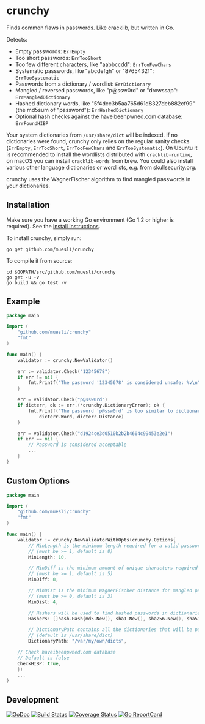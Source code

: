 crunchy
=======

Finds common flaws in passwords. Like cracklib, but written in Go.

Detects:
 - Empty passwords: `ErrEmpty`
 - Too short passwords: `ErrTooShort`
 - Too few different characters, like "aabbccdd": `ErrTooFewChars`
 - Systematic passwords, like "abcdefgh" or "87654321": `ErrTooSystematic`
 - Passwords from a dictionary / wordlist: `ErrDictionary`
 - Mangled / reversed passwords, like "p@ssw0rd" or "drowssap": `ErrMangledDictionary`
 - Hashed dictionary words, like "5f4dcc3b5aa765d61d8327deb882cf99" (the md5sum of "password"): `ErrHashedDictionary`
 - Optional hash checks against the haveibeenpwned.com database: `ErrFoundHIBP`

Your system dictionaries from `/usr/share/dict` will be indexed. If no dictionaries were found, crunchy only relies on
the regular sanity checks (`ErrEmpty`, `ErrTooShort`, `ErrTooFewChars` and `ErrTooSystematic`). On Ubuntu it is
recommended to install the wordlists distributed with `cracklib-runtime`, on macOS you can install `cracklib-words` from
brew. You could also install various other language dictionaries or wordlists, e.g. from skullsecurity.org.

crunchy uses the WagnerFischer algorithm to find mangled passwords in your dictionaries.

## Installation

Make sure you have a working Go environment (Go 1.2 or higher is required).
See the [install instructions](http://golang.org/doc/install.html).

To install crunchy, simply run:

    go get github.com/muesli/crunchy

To compile it from source:

    cd $GOPATH/src/github.com/muesli/crunchy
    go get -u -v
    go build && go test -v

## Example
```go
package main

import (
	"github.com/muesli/crunchy"
	"fmt"
)

func main() {
    validator := crunchy.NewValidator()

    err := validator.Check("12345678")
    if err != nil {
        fmt.Printf("The password '12345678' is considered unsafe: %v\n", err)
    }

    err = validator.Check("p@ssw0rd")
    if dicterr, ok := err.(*crunchy.DictionaryError); ok {
        fmt.Printf("The password 'p@ssw0rd' is too similar to dictionary word '%s' (distance %d)\n",
            dicterr.Word, dicterr.Distance)
    }

    err = validator.Check("d1924ce3d0510b2b2b4604c99453e2e1")
    if err == nil {
        // Password is considered acceptable
        ...
    }
}
```

## Custom Options
```go
package main

import (
	"github.com/muesli/crunchy"
	"fmt"
)

func main() {
    validator := crunchy.NewValidatorWithOpts(crunchy.Options{
        // MinLength is the minimum length required for a valid password
        // (must be >= 1, default is 8)
        MinLength: 10,

        // MinDiff is the minimum amount of unique characters required for a valid password
        // (must be >= 1, default is 5)
        MinDiff: 8,

        // MinDist is the minimum WagnerFischer distance for mangled password dictionary lookups
        // (must be >= 0, default is 3)
        MinDist: 4,

        // Hashers will be used to find hashed passwords in dictionaries
        Hashers: []hash.Hash{md5.New(), sha1.New(), sha256.New(), sha512.New()},

        // DictionaryPath contains all the dictionaries that will be parsed
        // (default is /usr/share/dict)
        DictionaryPath: "/var/my/own/dicts",

	// Check haveibeenpwned.com database
	// Default is false
	CheckHIBP: true,
    })
    ...
}
```

## Development

[![GoDoc](https://godoc.org/github.com/golang/gddo?status.svg)](https://godoc.org/github.com/muesli/crunchy)
[![Build Status](https://travis-ci.org/muesli/crunchy.svg?branch=master)](https://travis-ci.org/muesli/crunchy)
[![Coverage Status](https://coveralls.io/repos/github/muesli/crunchy/badge.svg?branch=master)](https://coveralls.io/github/muesli/crunchy?branch=master)
[![Go ReportCard](http://goreportcard.com/badge/muesli/crunchy)](http://goreportcard.com/report/muesli/crunchy)
